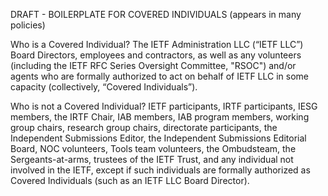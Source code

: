 DRAFT - BOILERPLATE FOR COVERED INDIVIDUALS (appears in many policies)
 
Who is a Covered Individual? 
The IETF Administration LLC (“IETF LLC”) Board Directors, employees and contractors, as well as any volunteers (including the IETF RFC Series Oversight Committee, "RSOC") and/or agents who are formally authorized to act on behalf of IETF LLC in some capacity (collectively, “Covered Individuals”).
 
Who is not a Covered Individual? 
IETF participants, IRTF participants, IESG members, the IRTF Chair, IAB members, IAB program members, working group chairs, research group chairs, directorate participants, the Independent Submissions Editor, the Independent Submissions Editorial Board, NOC volunteers, Tools team volunteers, the Ombudsteam, the Sergeants-at-arms, trustees of the IETF Trust, and any individual not involved in the IETF, except if such individuals are formally authorized as Covered Individuals (such as an IETF LLC Board Director).
